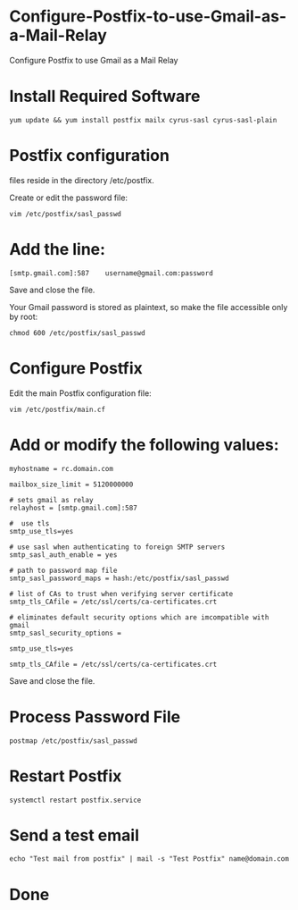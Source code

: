 # Configure-Postfix-to-use-Gmail-as-a-Mail-Relay
Configure Postfix to use Gmail as a Mail Relay

# Install Required Software
```yum update && yum install postfix mailx cyrus-sasl cyrus-sasl-plain```

# Postfix configuration 

files reside in the directory /etc/postfix. 

Create or edit the password file:

``` vim /etc/postfix/sasl_passwd ```

# Add the line:

``` [smtp.gmail.com]:587    username@gmail.com:password ```

Save and close the file. 

Your Gmail password is stored as plaintext, so make the file accessible only by root:

``` chmod 600 /etc/postfix/sasl_passwd ```

# Configure Postfix
Edit the main Postfix configuration file:

```
vim /etc/postfix/main.cf
```

# Add or modify the following values:

```
myhostname = rc.domain.com

mailbox_size_limit = 5120000000

# sets gmail as relay
relayhost = [smtp.gmail.com]:587

#  use tls
smtp_use_tls=yes

# use sasl when authenticating to foreign SMTP servers
smtp_sasl_auth_enable = yes

# path to password map file
smtp_sasl_password_maps = hash:/etc/postfix/sasl_passwd

# list of CAs to trust when verifying server certificate
smtp_tls_CAfile = /etc/ssl/certs/ca-certificates.crt

# eliminates default security options which are imcompatible with gmail
smtp_sasl_security_options =

smtp_use_tls=yes

smtp_tls_CAfile = /etc/ssl/certs/ca-certificates.crt
```

Save and close the file.

#  Process Password File

```
postmap /etc/postfix/sasl_passwd
````

#  Restart Postfix

```
systemctl restart postfix.service

```
#  Send a test email

```
echo "Test mail from postfix" | mail -s "Test Postfix" name@domain.com
```

# Done
